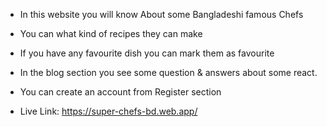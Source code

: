 * In this website you will know About some Bangladeshi famous Chefs
* You can what kind of recipes they can make
* If you have any favourite dish you can mark them as favourite
* In the blog section you see some question & answers about some react.
* You can create an account from Register section

* Live Link:  https://super-chefs-bd.web.app/